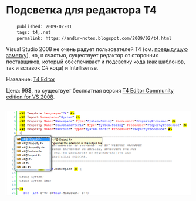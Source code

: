 Подсветка для редактора T4
==========================

        published: 2009-02-01 
        tags: t4,.net 
        permalink: https://andir-notes.blogspot.com/2009/02/t4.html

Visual Studio 2008 не очень радует пользователей T4 (см. [предыдущую заметку](http://andir-notes.blogspot.com/2009/02/t4-visual-studio.html "T4 - Генератор кода встроенный в Visual Studio")), но, к счастью, существует редактор от сторонних поставщиков, который обеспечивает и подсветку кода (как шаблонов, так и вставок C# кода) и Intellisense.

Название: [T4 Editor](http://www.t4editor.net/)

Цена: 99$, но существует бесплатная версия [T4 Editor Community edition for VS 2008](http://www.t4editor.net/downloads.html).

 ![Подсветка и Intellisense для T4](Подсветка_и_Intellisense_для_T4.png "Подсветка и Intellisense для T4")